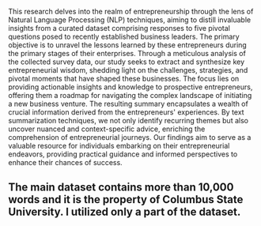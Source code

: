 This research delves into the realm of entrepreneurship through the lens of Natural Language Processing (NLP) techniques, aiming to distill invaluable insights from a curated dataset comprising responses to five pivotal questions posed to recently established business leaders. The primary objective is to unravel the lessons learned by these entrepreneurs during the primary stages of their enterprises. Through a meticulous analysis of the collected survey data, our study seeks to extract and synthesize key entrepreneurial wisdom, shedding light on the challenges, strategies, and pivotal moments that have shaped these businesses. The focus lies on providing actionable insights and knowledge to prospective entrepreneurs, offering them a roadmap for navigating the complex landscape of initiating a new business venture. The resulting summary encapsulates a wealth of crucial information derived from the entrepreneurs' experiences. By text summarization techniques, we not only identify recurring themes but also uncover nuanced and context-specific advice, enriching the comprehension of entrepreneurial journeys. Our findings aim to serve as a valuable resource for individuals embarking on their entrepreneurial endeavors, providing practical guidance and informed perspectives to enhance their chances of success.
## The main dataset contains more than 10,000 words and it is the property of Columbus State University. I utilized only a part of the dataset.
